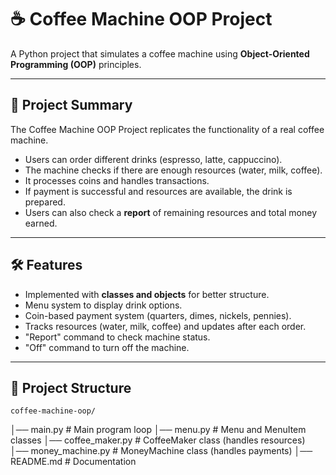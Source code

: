 # ☕ Coffee Machine OOP Project  

A Python project that simulates a coffee machine using **Object-Oriented Programming (OOP)** principles.  
 

---

## 📌 Project Summary  
The Coffee Machine OOP Project replicates the functionality of a real coffee machine.  
- Users can order different drinks (espresso, latte, cappuccino).  
- The machine checks if there are enough resources (water, milk, coffee).  
- It processes coins and handles transactions.  
- If payment is successful and resources are available, the drink is prepared.  
- Users can also check a **report** of remaining resources and total money earned.  

---

## 🛠️ Features  
- Implemented with **classes and objects** for better structure.  
- Menu system to display drink options.  
- Coin-based payment system (quarters, dimes, nickels, pennies).  
- Tracks resources (water, milk, coffee) and updates after each order.  
- "Report" command to check machine status.  
- "Off" command to turn off the machine.  

---

## 📂 Project Structure  
    coffee-machine-oop/
│── main.py # Main program loop
│── menu.py # Menu and MenuItem classes
│── coffee_maker.py # CoffeeMaker class (handles resources)
│── money_machine.py # MoneyMachine class (handles payments)
│── README.md # Documentation
